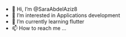 - 👋 Hi, I’m @SaraAbdelAziz8
- 👀 I’m interested in Applications development 
- 🌱 I’m currently learning flutter
- 📫 How to reach me ...

<!---
SaraAbdelAziz8/SaraAbdelAziz8 is a ✨ special ✨ repository because its `README.md` (this file) appears on your GitHub profile.
You can click the Preview link to take a look at your changes.
--->
